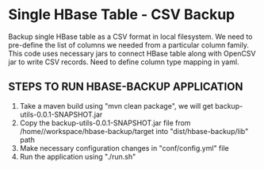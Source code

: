# Single HBase Table - CSV Backup
Backup single HBase table as a CSV format in local filesystem. We need to pre-define the list of columns we needed from a particular column family. This code uses necessary jars to connect HBase table along with OpenCSV jar to write CSV records. Need to define column type mapping in yaml.

STEPS TO RUN HBASE-BACKUP APPLICATION
-------------------------------------
1. Take a maven build using "mvn clean package", we will get backup-utils-0.0.1-SNAPSHOT.jar
2. Copy the backup-utils-0.0.1-SNAPSHOT.jar file from /home/<username>/workspace/hbase-backup/target into "dist/hbase-backup/lib" path
3. Make necessary configuration changes in "conf/config.yml" file
4. Run the application using "./run.sh"
